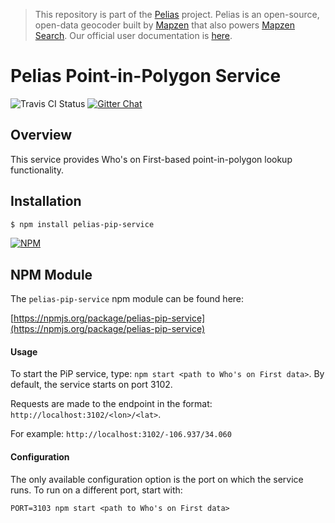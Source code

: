 > This repository is part of the [Pelias](https://github.com/pelias/pelias) project. Pelias is an open-source, open-data geocoder built by [Mapzen](https://www.mapzen.com/) that also powers [Mapzen Search](https://mapzen.com/projects/search). Our official user documentation is [here](https://mapzen.com/documentation/search/).

# Pelias Point-in-Polygon Service

![Travis CI Status](https://travis-ci.org/pelias/pip-service.svg)
[![Gitter Chat](https://badges.gitter.im/pelias/pelias.svg)](https://gitter.im/pelias/pelias?utm_source=badge&utm_medium=badge&utm_campaign=pr-badge)

## Overview

This service provides Who's on First-based point-in-polygon lookup functionality.  

## Installation

```bash
$ npm install pelias-pip-service
```

[![NPM](https://nodei.co/npm/pelias-pip-service.png?downloads=true&stars=true)](https://nodei.co/npm/pelias-pip-service)

## NPM Module

The `pelias-pip-service` npm module can be found here:

[https://npmjs.org/package/pelias-pip-service](https://npmjs.org/package/pelias-pip-service)

#### Usage

To start the PiP service, type: `npm start <path to Who's on First data>`.  By default, the service starts on port 3102.  

Requests are made to the endpoint in the format:  `http://localhost:3102/<lon>/<lat>`.

For example: `http://localhost:3102/-106.937/34.060`

#### Configuration

The only available configuration option is the port on which the service runs.  To run on a different port, start with:

`PORT=3103 npm start <path to Who's on First data>`
